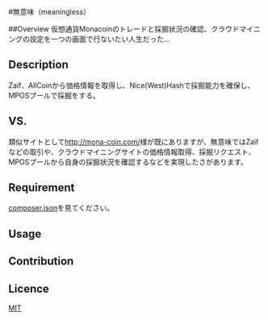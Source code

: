 #無意味（meaningless）

##Overview
仮想通貨Monacoinのトレードと採掘状況の確認、クラウドマイニングの設定を一つの画面で行ないたい人生だった…
## Description
Zaif、AllCoinから価格情報を取得し、Nice(West)Hashで採掘能力を確保し、MPOSプールで採掘をする。
## VS.
類似サイトとして<http://mona-coin.com/>様が既にありますが、無意味ではZaifなどの取引や、クラウドマイニングサイトの価格情報取得、採掘リクエスト、MPOSプールから自身の採掘状況を確認するなどを実現したさがあります。
## Requirement
[composer.json](https://github.com/reyu735/monacoin-meaningless-program)を見てください。
## Usage

## Contribution

## Licence

[MIT](https://github.com/tcnksm/tool/blob/master/LICENCE)
